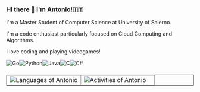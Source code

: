 ### Hi there 👋 I'm Antonio!🇮🇹
I'm a Master Student of Computer Science at University of Salerno.

I'm a code enthusiast particularly focused on Cloud Computing and Algorithms.

I love coding and playing videogames!

<img alt="Go" src="https://img.shields.io/badge/go-%2300ADD8.svg?style=for-the-badge&logo=go&logoColor=white"/><img alt="Python" src="https://img.shields.io/badge/python-%2314354C.svg?style=for-the-badge&logo=python&logoColor=white"/><img alt="Java" src="https://img.shields.io/badge/java-%23ED8B00.svg?style=for-the-badge&logo=java&logoColor=white"/><img alt="C" src="https://img.shields.io/badge/c-%2300599C.svg?style=for-the-badge&logo=c&logoColor=white"/><img alt="C#" src="https://img.shields.io/badge/c%23-%23239120.svg?style=for-the-badge&logo=c-sharp&logoColor=white"/>


###
<table border="none">
<td width="50%" display="inline" border="none">
 <div align="left" width="50%" display="inline">
  <img src="https://github-readme-stats.vercel.app/api/top-langs/?username=antonio-decaro&layout=compact&theme=darcula&hide=HTML&show_icons=true" alt="Languages of Antonio" /> 
    </div>
</td>
    <td border="none">
        <div align="left" width="25%">
            <img src="https://github-readme-stats.vercel.app/api?username=antonio-decaro&hide=issues&theme=darcula&show_icons=true" alt="Activities of Antonio"/>
     </div>
    </td>
    </table>
    <!--
Here are some ideas to get you started:

- 🔭 I’m currently working on ...
- 🌱 I’m currently learning ...
- 👯 I’m looking to collaborate on ...
- 🤔 I’m looking for help with ...
- 💬 Ask me about ...
- 📫 How to reach me: ...
- 😄 Pronouns: ...
- ⚡ Fun fact: ...
-->
